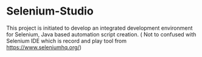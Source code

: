 # Selenium-Studio
This project is initiated to develop an integrated development environment for Selenium, Java based automation script creation. ( Not to confused with Selenium IDE which is record and play tool from https://www.seleniumhq.org/)
